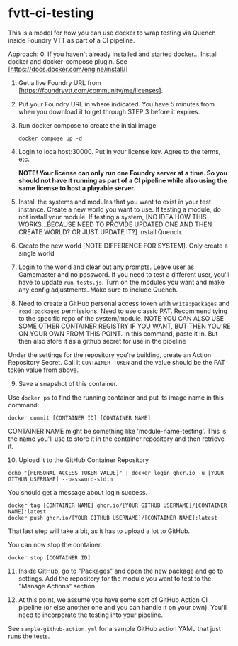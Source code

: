 # fvtt-ci-testing

This is a model for how you can use docker to wrap testing via Quench inside Foundry VTT as part of a CI pipeline.

Approach:
0. If you haven't already installed and started docker... Install docker and docker-compose plugin.  See [https://docs.docker.com/engine/install/]

1. Get a live Foundry URL from [https://foundryvtt.com/community/me/licenses].

2. Put your Foundry URL in where indicated. You have 5 minutes from when you download it to get through STEP 3 before it expires.

3. Run docker compose to create the initial image
    ```
    docker compose up -d
    ```

4. Login to localhost:30000. Put in your license key. Agree to the terms, etc.

    **NOTE! Your license can only run one Foundry server at a time.  So you should not have it running as part of a CI pipeline while also using the same license to host a playable server.**

5. Install the systems and modules that you want to exist in your test instance.  Create a new world you want to use.  If testing a module, do not install your module.  If testing a system, [NO IDEA HOW THIS WORKS...BECAUSE NEED TO PROVIDE UPDATED ONE AND THEN CREATE WORLD?  OR JUST UPDATE IT?]  Install Quench.

6. Create the new world [NOTE DIFFERENCE FOR SYSTEM].  Only create a single world

7. Login to the world and clear out any prompts.  Leave user as Gamemaster and no password.  If you need to test a different user, you'll have to update `run-tests.js`.  Turn on the modules you want and make any config adjustments.  Make sure to include Quench.

8. Need to create a GitHub personal access token with `write:packages` and `read:packages` permissions.  Need to use classic PAT.
  Recommend tying to the specific repo of the system/module.  NOTE YOU CAN ALSO USE SOME OTHER CONTAINER REGISTRY IF YOU WANT, BUT THEN YOU'RE ON YOUR OWN FROM THIS POINT.
  In this command, paste it in.  But then also store it as a github secret for use in the pipeline

  Under the settings for the repository you're building, create an Action Repository Secret.  Call it `CONTAINER_TOKEN` and the value should be the PAT token value from above.

9. Save a snapshot of this container.

Use `docker ps` to find the running container and put its image name in this command:
```
docker commit [CONTAINER ID] [CONTAINER NAME]
```
CONTAINER NAME might be something like 'module-name-testing'.  This is the name you'll use to store it in the container repository and then retrieve it.

10. Upload it to the GitHub Container Repository
```
echo "[PERSONAL ACCESS TOKEN VALUE]" | docker login ghcr.io -u [YOUR GITHUB USERNAME] --password-stdin
```  

You should get a message about login success.

```
docker tag [CONTAINER NAME] ghcr.io/[YOUR GITHUB USERNAME]/[CONTAINER NAME]:latest
docker push ghcr.io/[YOUR GITHUB USERNAME]/[CONTAINER NAME]:latest
```

That last step will take a bit, as it has to upload a lot to GitHub.

You can now stop the container.
```
docker stop [CONTAINER ID]
```

11. Inside GitHub, go to "Packages" and open the new package and go to settings.  Add the repository for the module you want to test to the "Manage Actions" section.

12. At this point, we assume you have some sort of GitHub Action CI pipeline (or else another one and you can handle it on your own). You'll need to incorporate the testing into your pipeline.  

See `sample-github-action.yml` for a sample GitHub action YAML that just runs the tests.

